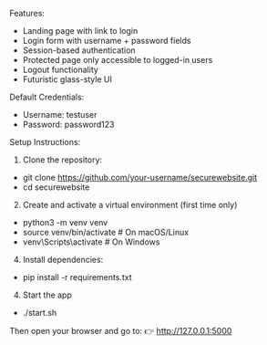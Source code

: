 Features:
- Landing page with link to login
- Login form with username + password fields
- Session-based authentication
- Protected page only accessible to logged-in users
- Logout functionality
- Futuristic glass-style UI

Default Credentials:
- Username: testuser
- Password: password123

Setup Instructions:

1. Clone the repository:
- git clone https://github.com/your-username/securewebsite.git
- cd securewebsite

2. Create and activate a virtual environment (first time only)
- python3 -m venv venv
- source venv/bin/activate   # On macOS/Linux
- venv\Scripts\activate      # On Windows

4. Install dependencies:
- pip install -r requirements.txt

4. Start the app
- ./start.sh

Then open your browser and go to:
👉 http://127.0.0.1:5000
